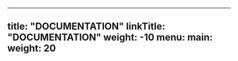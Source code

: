 
---
title: "DOCUMENTATION"
linkTitle: "DOCUMENTATION"
weight: -10
menu:
  main:
    weight: 20
---





